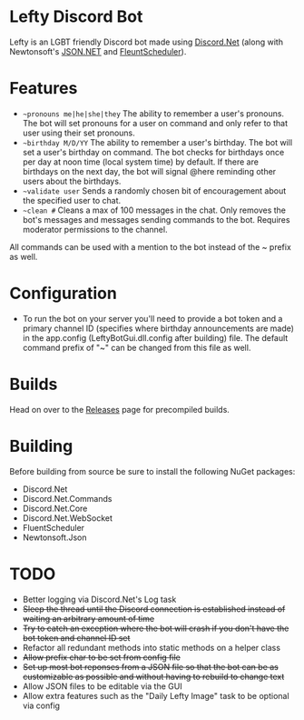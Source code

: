 # Lefty Discord Bot
Lefty is an LGBT friendly Discord bot made using [Discord.Net](https://github.com/RogueException/Discord.Net) (along with Newtonsoft's [JSON.NET](https://www.newtonsoft.com/json) and [FleuntScheduler](https://github.com/fluentscheduler/FluentScheduler)).

# Features
* ```~pronouns me|he|she|they``` The ability to remember a user's pronouns. The bot will set pronouns for a user on command and only refer to that user using their set pronouns.
* ```~birthday M/D/YY``` The ability to remember a user's birthday. The bot will set a user's birthday on command. The bot checks for birthdays once per day at noon time (local system time) by default. If there are birthdays on the next day, the bot will signal @here reminding other users about the birthdays.
* ```~validate user``` Sends a randomly chosen bit of encouragement about the specified user to chat.
* ```~clean #``` Cleans a max of 100 messages in the chat. Only removes the bot's messages and messages sending commands to the bot. Requires moderator permissions to the channel.

All commands can be used with a mention to the bot instead of the ~ prefix as well.

# Configuration
* To run the bot on your server you'll need to provide a bot token and a primary channel ID (specifies where birthday announcements are made) in the app.config (LeftyBotGui.dll.config after building) file. The default command prefix of "~" can be changed from this file as well.

# Builds
Head on over to the [Releases](https://github.com/camdrit/lefty-discord-bot/releases) page for precompiled builds.

# Building
Before building from source be sure to install the following NuGet packages:

* Discord.Net 
* Discord.Net.Commands
* Discord.Net.Core
* Discord.Net.WebSocket
* FluentScheduler
* Newtonsoft.Json

# TODO
* Better logging via Discord.Net's Log task
* ~~Sleep the thread until the Discord connection is established instead of waiting an arbitrary amount of time~~
* ~~Try to catch an exception where the bot will crash if you don't have the bot token and channel ID set~~
* Refactor all redundant methods into static methods on a helper class
* ~~Allow prefix char to be set from config file~~
* ~~Set up most bot reponses from a JSON file so that the bot can be as customizable as possible and without having to rebuild to change text~~
* Allow JSON files to be editable via the GUI
* Allow extra features such as the "Daily Lefty Image" task to be optional via config
